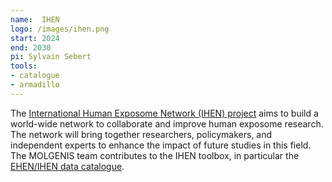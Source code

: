 ```yaml
---
name:  IHEN
logo: /images/ihen.png 
start: 2024
end: 2030
pi: Sylvain Sebert
tools:
- catalogue
- armadillo
---
```

The [International Human Exposome Network (IHEN) project](https://humanexposome.net/) aims
to build a world-wide network to collaborate and improve
human exposome research. The network will bring together
researchers, policymakers, and independent experts to enhance
the impact of future studies in this field. The MOLGENIS team contributes to the IHEN toolbox, in particular the 
[EHEN/IHEN data catalogue](https://data-catalogue.molgeniscloud.org/catalogue/catalogue/EHEN).